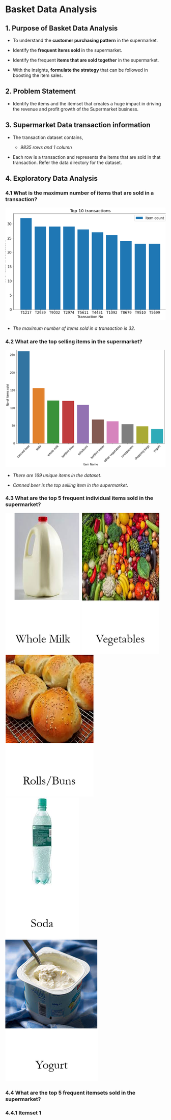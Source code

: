 # Basket Data Analysis

## 1. Purpose of Basket Data Analysis

* To understand the **customer purchasing pattern** in the supermarket.

* Identify the **frequent items sold** in the supermarket.

* Identify the frequent **items that are sold together** in the supermarket.

* With the insights, **formulate the strategy** that can be followed in boosting the item sales.

## 2. Problem Statement

* Identify the items and the itemset that creates a huge impact in driving the revenue and profit growth of the Supermarket business.

## 3. Supermarket Data transaction information

* The transaction dataset contains,
  *  _9835 rows and 1 column_

* Each row is a transaction and represents the items that are sold in that transaction. Refer the data directory for the dataset.

## 4. Exploratory Data Analysis

### 4.1 What is the maximum number of items that are sold in a transaction?

![No of items in Txn](https://raw.githubusercontent.com/babukanagaraj/DataScience/master/MachineLearning/BasketAnalysis/images/Txn.png)

* _The maximum number of items sold in a transaction is 32_.

### 4.2 What are the top selling items in the supermarket?

![Top selling items](https://raw.githubusercontent.com/babukanagaraj/DataScience/master/MachineLearning/BasketAnalysis/images/TopSellingItem.png)

* _There are 169 unique items in the dataset_.

* _Canned beer is the top selling item in the supermarket_.

### 4.3 What are the top 5 frequent individual items sold in the supermarket?

![Whole Milk](https://raw.githubusercontent.com/babukanagaraj/DataScience/master/MachineLearning/BasketAnalysis/images/WholeMilk.png) ![Vegetables](https://raw.githubusercontent.com/babukanagaraj/DataScience/master/MachineLearning/BasketAnalysis/images/Vegetables.png) ![RollBuns](https://raw.githubusercontent.com/babukanagaraj/DataScience/master/MachineLearning/BasketAnalysis/images/RollsBuns.png) ![Soda](https://raw.githubusercontent.com/babukanagaraj/DataScience/master/MachineLearning/BasketAnalysis/images/Soda.png) ![Yogurt](https://raw.githubusercontent.com/babukanagaraj/DataScience/master/MachineLearning/BasketAnalysis/images/Yogurt.png)

### 4.4 What are the top 5 frequent itemsets sold in the supermarket?

### 4.4.1 Itemset 1



